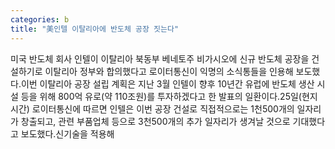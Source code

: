 ```yaml
---
categories: b
title: "美인텔 이탈리아에 반도체 공장 짓는다"
---
```

미국 반도체 회사 인텔이 이탈리아 북동부 베네토주 비가시오에 신규 반도체 공장을 건설하기로 이탈리아 정부와 합의했다고 로이터통신이 익명의 소식통들을 인용해 보도했다.이번 이탈리아 공장 설립 계획은 지난 3월 인텔이 향후 10년간 유럽에 반도체 생산 시설 등을 위해 800억 유로(약 110조원)를 투자하겠다고 한 발표의 일환이다.25일(현지시간) 로이터통신에 따르면 인텔은 이번 공장 건설로 직접적으로는 1천500개의 일자리가 창출되고, 관련 부품업체 등으로 3천500개의 추가 일자리가 생겨날 것으로 기대했다고 보도했다.신기술을 적용해